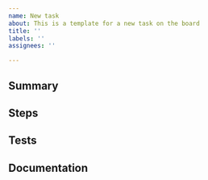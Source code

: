 ```yaml
---
name: New task
about: This is a template for a new task on the board
title: ''
labels: ''
assignees: ''

---
```

<!-- REMEMBER: Add this issue to the `agile-poker backlog` project! -->

## Summary
<!-- What needs to be done? -->

## Steps
<!-- What changes need to be made and where? This may not always be known specifically, but the task should include as much detail as possible.. -->

## Tests
<!-- What test cases need to be written? -->

## Documentation
<!-- Is there any documentation that needs to be created or updated? -->
